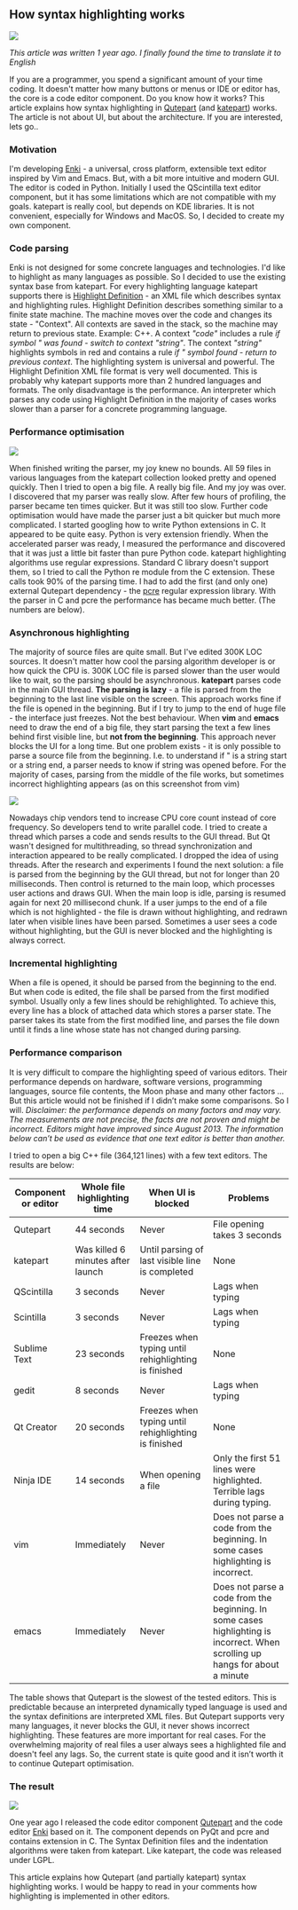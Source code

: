 ## How syntax highlighting works
<img src="http://habrastorage.org/storage2/6bb/381/e8c/6bb381e8c73e13c35a2a536affdb8206.png"/>

*This article was written 1 year ago. I finally found the time to translate it to English*

If you are a programmer, you spend a significant amount of your time coding. It doesn't matter how many buttons or menus or IDE or editor has, the core is a code editor component. Do you know how it works?
This article explains how syntax highlighting in [Qutepart](https://github.com/hlamer/qutepart) (and [katepart](http://kate-editor.org/about-katepart/)) works. The article is not about UI, but about the architecture. If you are interested, lets go..

### Motivation
I'm developing [Enki](http://enki-editor.org) - a universal, cross platform, extensible text editor inspired by Vim and Emacs. But, with a bit more intuitive and modern GUI. The editor is coded in Python. Initially I used the QScintilla text editor component, but it has some limitations which are not compatible with my goals.
katepart is really cool, but depends on KDE libraries. It is not convenient, especially for Windows and MacOS.
So, I decided to create my own component.

### Code parsing
Enki is not designed for some concrete languages and technologies. I'd like to highlight as many languages as possible. So I decided to use the existing syntax base from katepart.
For every highlighting language katepart supports there is [Highlight Definition](http://kate-editor.org/2005/03/24/writing-a-syntax-highlighting-file/) - an XML file which describes syntax and highlighting rules.
Highlight Definition describes something similar to a finite state machine. The machine moves over the code and changes its state - "Context". All contexts are saved in the stack, so the machine may return to previous state.
Example: C++. A context *"code"* includes a rule *if symbol " was found - switch to context "string"*. The context *"string"* highlights symbols in red and contains a rule *if " symbol found - return to previous context*.
The highlighting system is universal and powerful. The Highlight Definition XML file format is very well documented. This is probably why katepart supports more than 2 hundred languages and formats. The only disadvantage is the performance. An interpreter which parses any code using Highlight Definition in the majority of cases works slower than a parser for a concrete programming language.

### Performance optimisation

<img src="http://habrastorage.org/storage2/df8/65f/0cd/df865f0cd239e5ff19036f148f50abe7.png"/>

When finished writing the parser, my joy knew no bounds. All 59 files in various languages from the katepart collection looked pretty and opened quickly.
Then I tried to open a big file. A really big file. And my joy was over. I discovered that my parser was really slow.
After few hours of profiling, the parser became ten times quicker. But it was still too slow. Further code optimisation would have made the parser just a bit quicker but much more complicated.
I started googling how to write Python extensions in C. It appeared to be quite easy. Python is very extension friendly.
When the accelerated parser was ready, I measured the performance and discovered that it was just a little bit faster than pure Python code. katepart highlighting algorithms use regular expressions. Standard C library doesn't support them, so I tried to call the Python re module from the C extension. These calls took 90% of the parsing time.
I had to add the first (and only one) external Qutepart dependency - the [pcre](http://pcre.org/) regular expression library.
With the parser in C and pcre the performance has became much better. (The numbers are below).

### Asynchronous highlighting

The majority of source files are quite small. But I've edited 300K LOC sources. It doesn't matter how cool the parsing algorithm developer is or how quick the CPU is. 300K LOC file is parsed slower than the user would like to wait, so the parsing should be asynchronous.
**katepart** parses code in the main GUI thread. **The parsing is lazy** - a file is parsed from the beginning to the last line visible on the screen. This approach works fine if the file is opened in the beginning. But if I try to jump to the end of huge file - the interface just freezes. Not the best behaviour.
When **vim** and **emacs** need to draw the end of a big file, they start parsing the text a few lines behind first visible line, but **not from the beginning**. This approach never blocks the UI for a long time.
But one problem exists - it is only possible to parse a source file from the beginning. I.e. to understand if " is a string start or a string end, a parser needs to know if string was opened before.
For the majority of cases, parsing from the middle of the file works, but sometimes incorrect highlighting appears (as on this screenshot from vim)

<img src="http://habrastorage.org/storage2/6d1/fc0/af3/6d1fc0af37cd85eea7b28c7f8f044ff8.png"/>

Nowadays chip vendors tend to increase CPU core count instead of core frequency. So developers tend to write parallel code.
I tried to create a thread which parses a code and sends results to the GUI thread. But Qt wasn't designed for multithreading, so thread synchronization and interaction appeared to be really complicated. I dropped the idea of using threads.
After the research and experiments I found the next solution: a file is parsed from the beginning by the GUI thread, but not for longer than 20 milliseconds. Then control is returned to the main loop, which processes user actions and draws GUI. When the main loop is idle, parsing is resumed again for next 20 millisecond chunk.
If a user jumps to the end of a file which is not highlighted - the file is drawn without highlighting, and redrawn later when visible lines have been parsed.
Sometimes a user sees a code without highlighting, but the GUI is never blocked and the highlighting is always correct.

### Incremental highlighting

When a file is opened, it should be parsed from the beginning to the end. But when code is edited, the file shall be parsed from the first modified symbol. Usually only a few lines should be rehighlighted.
To achieve this, every line has a block of attached data which stores a parser state.
The parser takes its state from the first modified line, and parses the file down until it finds a line whose state has not changed during parsing.

### Performance comparison

It is very difficult to compare the highlighting  speed of various editors. Their performance depends on hardware, software versions, programming languages, source file contents, the Moon phase and many other factors ...
But this article would not be finished if I didn’t make some comparisons. So I will.
*Disclaimer: the performance depends on many factors and may vary. The measurements are not precise, the facts are not proven and might be incorrect. Editors might have improved since August 2013.
The information below can’t be used as evidence that one text editor is better than another.*

I tried to open a big C++ file (364,121 lines) with a few text editors. The results are below:

| Component or editor    | Whole file highlighting time      | When UI is blocked                                   | Problems                      |
| ---------------------- | --------------------------------- | ---------------------------------------------------- | ----------------------------- |
| Qutepart               | 44 seconds                        | Never                                                | File opening takes 3 seconds  |
| katepart               | Was killed 6 minutes after launch | Until parsing of last visible line is completed      | None                          |
| QScintilla             | 3 seconds                         | Never                                                | Lags when typing              |
| Scintilla              | 3 seconds                         | Never                                                | Lags when typing              |
| Sublime Text           | 23 seconds                        | Freezes when typing until rehighlighting is finished | None                          |
| gedit                  | 8 seconds                         | Never                                                | Lags when typing              |
| Qt Creator             | 20 seconds                        | Freezes when typing until rehighlighting is finished | None                          |
| Ninja IDE              | 14 seconds                        | When opening a file                                  | Only the first 51 lines were highlighted. Terrible lags during typing. |
| vim                    | Immediately                       | Never                                                | Does not parse a code  from the beginning. In some cases highlighting is incorrect. |
| emacs                  | Immediately                       | Never                                                | Does not parse a code  from the beginning. In some cases highlighting is incorrect. When scrolling up hangs for about a minute |

The table shows that Qutepart is the slowest of the tested editors. This is predictable because an interpreted dynamically typed language is used and the syntax definitions are interpreted XML files. But Qutepart supports very many languages, it never blocks the GUI, it never shows incorrect highlighting. These features are more important for real cases.
For the overwhelming majority of real files a user always sees a highlighted file and doesn't feel any lags. So, the current state is quite good and it isn’t worth it to continue Qutepart optimisation.

### The result
<img src="http://habrastorage.org/storage2/d25/87a/120/d2587a1206357246e4172df4fb99121a.png"/>

One year ago I released the code editor component [Qutepart](https://github.com/hlamer/qutepart) and the code editor [Enki](http://enki-editor.org) based on it.
The component depends on PyQt and pcre and contains extension in C. The Syntax Definition files and the indentation algorithms were taken from katepart. Like katepart, the code was released under LGPL.

This article explains how Qutepart (and partially katepart) syntax highlighting works. I would be happy to read in your comments how highlighting is implemented in other editors.
